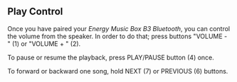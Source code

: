 ## Play Control

Once you have paired your *Energy Music Box B3 Bluetooth*, you can control the volume from the speaker. In order to do that; press buttons "VOLUME - " (1) or "VOLUME + " (2).

To pause or resume the playback, press PLAY/PAUSE button (4) once.

To forward or backward one song, hold NEXT (7) or PREVIOUS (6) buttons.
